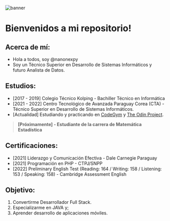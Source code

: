 
![banner](https://user-images.githubusercontent.com/105869103/209686103-4c0664fd-b019-4f2c-a8c4-747cac3b889d.jpg)

# Bienvenidos a mi repositorio!

## Acerca de mí:
- Hola a todos, soy @nanonexpy
- Soy un Técnico Superior en Desarrollo de Sistemas Informáticos y futuro Analista de Datos.

## Estudios:
- [2017 - 2019] Colegio Técnico Kolping - Bachiller Técnico en Informática
- [2021 - 2022] Centro Tecnológico de Avanzada Paraguay Corea (CTA) - Técnico Superior en Desarrollo de Sistemas Informáticos.
- [Actualidad] Estudiando y practicando en [CodeGym](https://codegym.cc/) y [The Odin Project](https://www.theodinproject.com/).

> **[Próximamente] - Estudiante de la carrera de Matemática Estadística** 

## Certificaciones: 
- [2021] Liderazgo y Comunicación Efectiva - Dale Carnegie Paraguay
- [2021] Programación en PHP - CTPJ/SNPP
- [2022] Preliminary English Test (Reading: 164 / Writing: 158 / Listening: 153 / Speaking: 158) - Cambridge Assessment English

## Objetivo:
1. Convertirme Desarrollador Full Stack.
2. Especializarme en JAVA y;
3. Aprender desarrollo de aplicaciones móviles.

<!---
nanonexpy/nanonexpy is a ✨ special ✨ repository because its `README.md` (this file) appears on your GitHub profile.
You can click the Preview link to take a look at your changes.
--->
